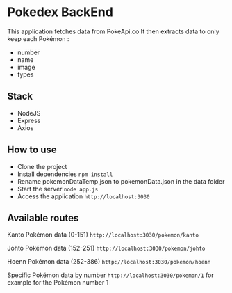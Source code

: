 # Pokedex BackEnd

This application fetches data from PokeApi.co
It then extracts data to only keep each Pokémon :

- number
- name
- image
- types

## Stack

- NodeJS
- Express
- Axios

## How to use

- Clone the project
- Install dependencies
  `npm install`
- Rename pokemonDataTemp.json to pokemonData.json in the data folder
- Start the server
  `node app.js`
- Access the application
  `http://localhost:3030`

## Available routes

Kanto Pokémon data (0-151)
`http://localhost:3030/pokemon/kanto`

Johto Pokémon data (152-251)
`http://localhost:3030/pokemon/johto`

Hoenn Pokémon data (252-386)
`http://localhost:3030/pokemon/hoenn`

Specific Pokémon data by number
`http://localhost:3030/pokemon/1` for example for the Pokémon number 1
